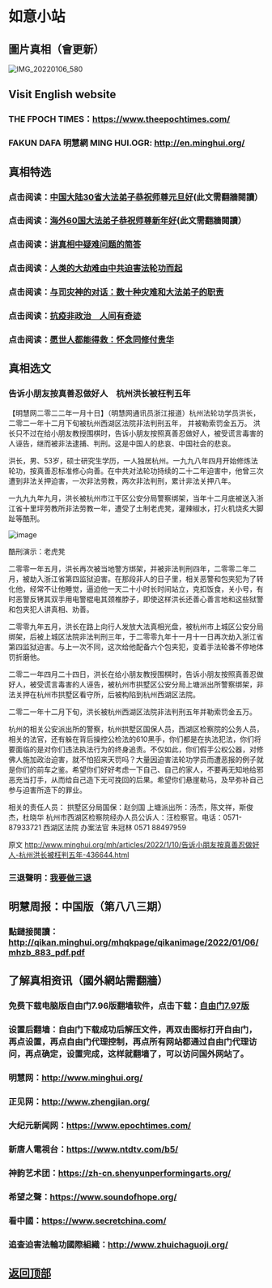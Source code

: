 # 如意小站

## 圖片真相（會更新）

![IMG_20220106_580](https://user-images.githubusercontent.com/79625284/148745842-d6184b3c-9024-4ad6-95f6-1ea452eac540.jpg)

## Visit English website

### THE FPOCH TIMES：https://www.theepochtimes.com/

### FAKUN DAFA 明慧網 MING HUI.OGR: http://en.minghui.org/

## 真相特选

### 点击阅读：[中国大陆30省大法弟子恭祝师尊元旦好](https://greetings.minghui.org/mh/articles/2021/12/31/%E4%B8%AD%E5%9B%BD%E5%A4%A7%E9%99%8630%E7%9C%81%E5%A4%A7%E6%B3%95%E5%BC%9F%E5%AD%90%E6%81%AD%E7%A5%9D%E5%B8%88%E5%B0%8A%E5%85%83%E6%97%A6%E5%A5%BD-436087.html)(此文需翻牆閱讀）

### 点击阅读：[海外60国大法弟子恭祝师尊新年好](https://greetings.minghui.org/mh/articles/2022/1/1/%E6%B5%B7%E5%A4%9660%E5%9B%BD%E5%A4%A7%E6%B3%95%E5%BC%9F%E5%AD%90%E6%81%AD%E7%A5%9D%E5%B8%88%E5%B0%8A%E6%96%B0%E5%B9%B4%E5%A5%BD-435930.html)(此文需翻牆閱讀）

### 点击阅读：[讲真相中疑难问题的简答](https://github.com/pinhe91/jcxw3/tree/main)

### 点击阅读：[人类的大劫难由中共迫害法轮功而起](https://github.com/pinhe91/jcxw4/tree/main) 

### 点击阅读：[与司灾神的对话：数十种灾难和大法弟子的职责](https://github.com/pinhe91/jcxw1/tree/main) 

### 点击阅读：[抗疫非政治　人间有奇迹](https://github.com/pinhe91/jcxw2/tree/main) 

### 点击阅读：[愿世人都能得救：怀念同修付贵华](https://github.com/pinhe91/jcxw5/tree/main)

## 真相选文

### 告诉小朋友按真善忍做好人　杭州洪长被枉判五年

【明慧网二零二二年一月十日】（明慧网通讯员浙江报道）杭州法轮功学员洪长，二零二一年十二月下旬被杭州西湖区法院非法判刑五年， 并被勒索罚金五万。
洪长只不过在给小朋友教授围棋时，告诉小朋友按照真善忍做好人，被受谎言毒害的人诬告，继而被非法逮捕、判刑。这是中国人的悲哀、中国社会的悲哀。

洪长，男、53岁，硕士研究生学历，一人独居杭州。一九九八年四月开始修炼法轮功，按真善忍标准修心向善。在中共对法轮功持续的二十二年迫害中，他曾三次遭到非法关押迫害，一次非法劳教，两次非法判刑，累计非法关押八年。

一九九九年九月，洪长被杭州市江干区公安分局警察绑架，当年十二月底被送入浙江省十里坪劳教所非法劳教一年，遭受了土制老虎凳，灌辣椒水，打火机烧炙大脚趾等酷刑。

![image](https://user-images.githubusercontent.com/79625284/148745023-e66eedd9-877a-4b73-8fdc-f0f4792f0cb4.png)

酷刑演示：老虎凳

二零零一年五月，洪长再次被当地警方绑架，并被非法判刑四年，二零零二年二月，被劫入浙江省第四监狱迫害。在那段非人的日子里，相关恶警和包夹犯为了转化他，经常不让他睡觉，逼迫他一天二十小时长时间站立，克扣饭食，关小号，有时恶警反铐其双手用电警棍电其颈椎脖子，即使这样洪长还善心善言地和这些狱警和包夹犯人讲真相、劝善。

二零零九年五月，洪长在路上向行人发放大法真相光盘，被杭州市上城区公安分局绑架，后被上城区法院非法判刑三年，于二零零九年十一月十一日再次劫入浙江省第四监狱迫害。与上一次不同，这次给他配备六个包夹犯，变着手法轮番不停地体罚折磨他。

二零二一年四月二十四日，洪长在给小朋友教授围棋时，告诉小朋友按照真善忍做好人，被受谎言毒害的人诬告，被杭州市拱墅区公安分局上塘派出所警察绑架，非法关押在杭州市拱墅区看守所，后被构陷到杭州西湖区法院。

二零二一年十二月下旬，洪长被杭州西湖区法院非法判刑五年并勒索罚金五万。

杭州的相关公安派出所的警察，杭州拱墅区国保人员，西湖区检察院的公务人员，相关的法官，还有躲在背后操控公检法的610黑手，你们都是在执法犯法，你们将要面临的是对你们违法执法行为的终身追责。不仅如此，你们假手公权公器，对修佛人施加政治迫害，就不怕招来天罚吗？大量因迫害法轮功学员而遭恶报的例子就是你们的前车之鉴。希望你们好好考虑一下自己、自己的家人，不要再无知地给邪恶充当打手，从而给自己造下无可挽回的后果。希望你们悬崖勒马，及早弥补自己参与迫害所造下的罪业。

相关的责任人员：
拱墅区分局国保：赵剑国
上塘派出所：汤杰，陈文祥，斯俊杰，杜晓华
杭州市西湖区检察院经办人员公诉人：汪检察官。电话：0571-87933721
西湖区法院
办案法官 朱冠林 0571 88497959

原文 http://www.minghui.org/mh/articles/2022/1/10/告诉小朋友按真善忍做好人-杭州洪长被枉判五年-436644.html

### 三退聲明：[我要做三退](https://tuidang.epochtimes.com/)

## 明慧周报：中国版（第八八三期）

### 點鏈接閱讀：http://qikan.minghui.org/mhqkpage/qikanimage/2022/01/06/mhzb_883_pdf.pdf

## 了解真相资讯（國外網站需翻牆）

### 免费下载电脑版自由门7.96版翻墙软件，点击下载：[自由门7.97版](https://github.com/pinhe91/tuiguang/files/6839679/fg797r.zip)

### 设置后翻墙：自由门下载成功后解压文件，再双击图标打开自由门，再点设置，再点自由门代理控制，再点所有网站都通过自由门代理访问，再点确定，设置完成，这样就翻墙了，可以访问国外网站了。

### 明慧网：http://www.minghui.org/

### 正见网：http://www.zhengjian.org/

### 大纪元新闻网：https://www.epochtimes.com/

### 新唐人電視台：https://www.ntdtv.com/b5/

### 神韵艺术团：https://zh-cn.shenyunperformingarts.org/

### 希望之聲：https://www.soundofhope.org/

### 看中國：https://www.secretchina.com/

### 追查迫害法輪功國際組織：http://www.zhuichaguoji.org/

## [返回顶部](https://git.io/Js3EY)
